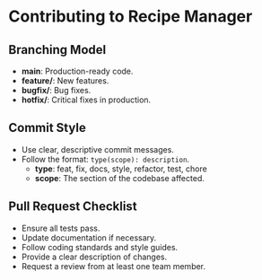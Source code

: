 # Contributing to Recipe Manager

## Branching Model

- **main**: Production-ready code.
- **feature/**: New features.
- **bugfix/**: Bug fixes.
- **hotfix/**: Critical fixes in production.

## Commit Style

- Use clear, descriptive commit messages.
- Follow the format: `type(scope): description`.
  - **type**: feat, fix, docs, style, refactor, test, chore
  - **scope**: The section of the codebase affected.

## Pull Request Checklist

- Ensure all tests pass.
- Update documentation if necessary.
- Follow coding standards and style guides.
- Provide a clear description of changes.
- Request a review from at least one team member.
